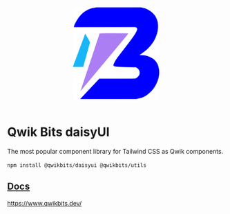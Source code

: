 <p align="center">
  <br>
  <img width="200" src="./apps/docs/public/qwikbits.svg" alt="Qwik BIts">
  <br>
  <br>
</p>


# Qwik Bits daisyUI

The most popular component library for Tailwind CSS as Qwik components.


`npm install @qwikbits/daisyui @qwikbits/utils`

## [Docs](https://www.qwikbits.dev/)

https://www.qwikbits.dev/
